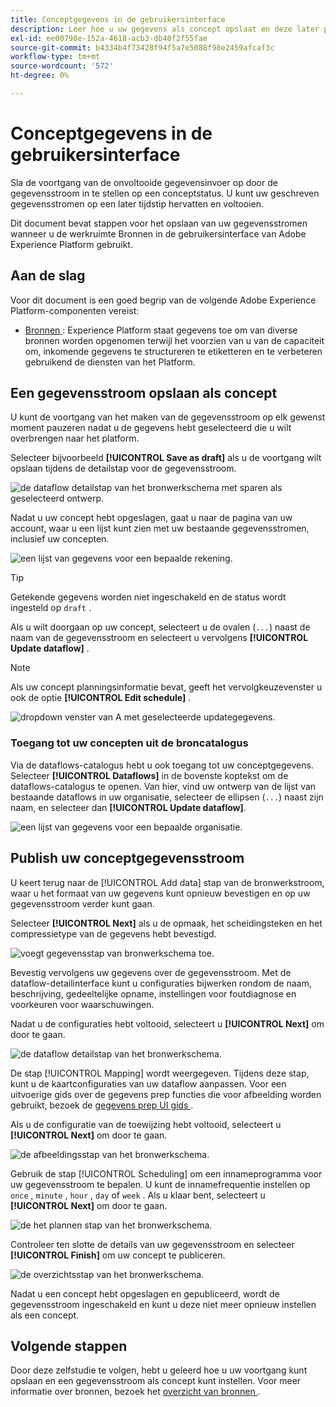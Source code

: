 ```yaml
---
title: Conceptgegevens in de gebruikersinterface
description: Leer hoe u uw gegevens als concept opslaat en deze later publiceert wanneer u de werkruimte Bronnen gebruikt.
exl-id: ee00798e-152a-4618-acb3-db40f2f55fae
source-git-commit: b4334b4f73428f94f5a7e5088f98e2459afcaf3c
workflow-type: tm+mt
source-wordcount: '572'
ht-degree: 0%

---
```


# Conceptgegevens in de gebruikersinterface

Sla de voortgang van de onvoltooide gegevensinvoer op door de gegevensstroom in te stellen op een conceptstatus. U kunt uw geschreven gegevensstromen op een later tijdstip hervatten en voltooien.

Dit document bevat stappen voor het opslaan van uw gegevensstromen wanneer u de werkruimte Bronnen in de gebruikersinterface van Adobe Experience Platform gebruikt.

## Aan de slag

Voor dit document is een goed begrip van de volgende Adobe Experience Platform-componenten vereist:

* [ Bronnen ](../../home.md): Experience Platform staat gegevens toe om van diverse bronnen worden opgenomen terwijl het voorzien van u van de capaciteit om, inkomende gegevens te structureren te etiketteren en te verbeteren gebruikend de diensten van het Platform.

## Een gegevensstroom opslaan als concept

U kunt de voortgang van het maken van de gegevensstroom op elk gewenst moment pauzeren nadat u de gegevens hebt geselecteerd die u wilt overbrengen naar het platform.

Selecteer bijvoorbeeld **[!UICONTROL Save as draft]** als u de voortgang wilt opslaan tijdens de detailstap voor de gegevensstroom.

![ de dataflow detailstap van het bronwerkschema met sparen als geselecteerd ontwerp.](../../images/tutorials/draft/save-as-draft.png)

Nadat u uw concept hebt opgeslagen, gaat u naar de pagina van uw account, waar u een lijst kunt zien met uw bestaande gegevensstromen, inclusief uw concepten.

![ een lijst van gegevens voor een bepaalde rekening.](../../images/tutorials/draft/draft-dataflow.png)

>[!TIP]
>
>Getekende gegevens worden niet ingeschakeld en de status wordt ingesteld op `draft` .

Als u wilt doorgaan op uw concept, selecteert u de ovalen (`...`) naast de naam van de gegevensstroom en selecteert u vervolgens **[!UICONTROL Update dataflow]** .

>[!NOTE]
>
>Als uw concept planningsinformatie bevat, geeft het vervolgkeuzevenster u ook de optie **[!UICONTROL Edit schedule]** .

![ dropdown venster van A met geselecteerde updategegevens.](../../images/tutorials/draft/update-dataflow.png)

### Toegang tot uw concepten uit de broncatalogus

Via de dataflows-catalogus hebt u ook toegang tot uw conceptgegevens. Selecteer **[!UICONTROL Dataflows]** in de bovenste koptekst om de dataflows-catalogus te openen. Van hier, vind uw ontwerp van de lijst van bestaande dataflows in uw organisatie, selecteer de ellipsen (`...`) naast zijn naam, en selecteer dan **[!UICONTROL Update dataflow]**.

![ een lijst van gegevens voor een bepaalde organisatie.](../../images/tutorials/draft/catalog-access.png)

## Publish uw conceptgegevensstroom

U keert terug naar de [!UICONTROL Add data] stap van de bronwerkstroom, waar u het formaat van uw gegevens kunt opnieuw bevestigen en op uw gegevensstroom verder kunt gaan.

Selecteer **[!UICONTROL Next]** als u de opmaak, het scheidingsteken en het compressietype van de gegevens hebt bevestigd.

![ voegt gegevensstap van bronwerkschema toe.](../../images/tutorials/draft/select-data.png)

Bevestig vervolgens uw gegevens over de gegevensstroom. Met de dataflow-detailinterface kunt u configuraties bijwerken rondom de naam, beschrijving, gedeeltelijke opname, instellingen voor foutdiagnose en voorkeuren voor waarschuwingen.

Nadat u de configuraties hebt voltooid, selecteert u **[!UICONTROL Next]** om door te gaan.

![ de dataflow detailstap van het bronwerkschema.](../../images/tutorials/draft/dataflow-detail.png)

De stap [!UICONTROL Mapping] wordt weergegeven. Tijdens deze stap, kunt u de kaartconfiguraties van uw dataflow aanpassen. Voor een uitvoerige gids over de gegevens prep functies die voor afbeelding worden gebruikt, bezoek de [ gegevens prep UI gids ](../../../data-prep/ui/mapping.md).

Als u de configuratie van de toewijzing hebt voltooid, selecteert u **[!UICONTROL Next]** om door te gaan.

![ de afbeeldingsstap van het bronwerkschema.](../../images/tutorials/draft/mapping.png)

Gebruik de stap [!UICONTROL Scheduling] om een innameprogramma voor uw gegevensstroom te bepalen. U kunt de innamefrequentie instellen op `once` , `minute` , `hour` , `day` of `week` . Als u klaar bent, selecteert u **[!UICONTROL Next]** om door te gaan.

![ de het plannen stap van het bronwerkschema.](../../images/tutorials/draft/scheduling.png)

Controleer ten slotte de details van uw gegevensstroom en selecteer **[!UICONTROL Finish]** om uw concept te publiceren.

![ de overzichtsstap van het bronwerkschema.](../../images/tutorials/draft/review.png)

Nadat u een concept hebt opgeslagen en gepubliceerd, wordt de gegevensstroom ingeschakeld en kunt u deze niet meer opnieuw instellen als een concept.

## Volgende stappen

Door deze zelfstudie te volgen, hebt u geleerd hoe u uw voortgang kunt opslaan en een gegevensstroom als concept kunt instellen. Voor meer informatie over bronnen, bezoek het [ overzicht van bronnen ](../../home.md).
